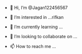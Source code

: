- 👋 Hi, I’m @Jagan122456567
- 👀 I’m interested in ...rifkan

- 🌱 I’m currently learning ...
- 💞️ I’m looking to collaborate on ...
- 📫 How to reach me ...

<!---
Jagan122456567/Jagan122456567 is a ✨ special ✨ repository because its `README.md` (this file) appears on your GitHub profile.
You can click the Preview link to take a look at your changes.
--->
